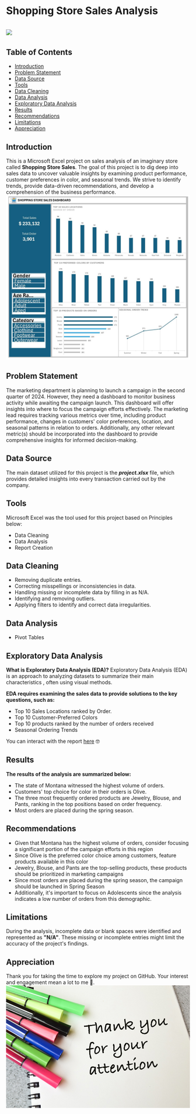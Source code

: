 # Shopping Store Sales Analysis

![](project_intro.jpg)
---

## Table of Contents
- [Introduction](https://github.com/KingYungzel/Shopping-Store-Sales#introduction)
- [Problem Statement](https://github.com/KingYungzel/Shopping-Store-Sales#problem-statement)
- [Data Source](https://github.com/KingYungzel/Shopping-Store-Sales#data-source)
- [Tools](https://github.com/KingYungzel/Shopping-Store-Sales#tools)
- [Data Cleaning](https://github.com/KingYungzel/Shopping-Store-Sales#data-cleaning)
- [Data Analysis](https://github.com/KingYungzel/Shopping-Store-Sales#data-analysis)
- [Exploratory Data Analysis](https://github.com/KingYungzel/Shopping-Store-Sales#exploratory-data-analysis)
- [Results](https://github.com/KingYungzel/Shopping-Store-Sales#results)
- [Recommendations](https://github.com/KingYungzel/Shopping-Store-Sales#recommendations)
- [Limitations](https://github.com/KingYungzel/Shopping-Store-Sales#limitations)
- [Appreciation](https://github.com/KingYungzel/Shopping-Store-Sales#appreciation)

## Introduction
This is a Microsoft Excel project on sales analysis of an imaginary store called **Shopping Store Sales**.
The goal of this project is to dig deep into sales data to uncover valuable insights by examining product performance, customer preferences in color, and seasonal trends. 
We strive to identify trends, provide data-driven recommendations, and develop a comprehension of the business performance.
![](project_dah_pic.jpg)

## Problem Statement 
The marketing department is planning to launch a campaign in the second quarter of 2024. However, they need a dashboard to monitor business activity while awaiting the campaign launch. This dashboard will offer insights into where to focus the campaign efforts effectively. The marketing lead requires tracking various metrics over time, including product performance, changes in customers' color preferences, location, and seasonal patterns in relation to orders. Additionally, any other relevant metric(s) should be incorporated into the dashboard to provide comprehensive insights for informed decision-making.

## Data Source
The main dataset utilized for this project is the **_project.xlsx_** file, which provides detailed insights into every transaction carried out by the company.

## Tools
Microsoft Excel was the tool used for this project based on Principles below:
- Data Cleaning
- Data Analysis
- Report Creation

## Data Cleaning
- Removing duplicate entries.
- Correcting misspellings or inconsistencies in data.
- Handling missing or incomplete data by filling in as N/A.
- Identifying and removing outliers.
- Applying filters to identify and correct data irregularities.

## Data Analysis
- Pivot Tables

## Exploratory Data Analysis
**What is Exploratory Data Analysis (EDA)?** Exploratory Data Analysis (EDA) is an approach to analyzing datasets to summarize their main characteristics , often using visual methods.

**EDA requires examining the sales data to provide solutions to the key questions, such as:**
- Top 10 Sales Locations ranked by Order.
- Top 10 Customer-Preferred Colors
- Top 10 products ranked by the number of orders received
- Seasonal Ordering Trends

You can interact with the report [here](https://5w0m4q-my.sharepoint.com/:x:/g/personal/yungzel_yungzelgraphic_name_ng/EYUkn-3m_5dLqs-ACAKAy88BLiUtt60t2hqlz4-pQUiPuQ?e=QZmipn&nav=MTVfezQwNDQ2OTZFLURERjYtNDk3Mi04QjM5LTE5QUFBN0E2ODAyN30) 🤓

## Results
**The results of the analysis are summarized below:**
- The state of Montana witnessed the highest volume of orders.
- Customers' top choice for color in their orders is Olive. 
- The three most frequently ordered products are Jewelry, Blouse, and Pants, ranking in the top positions based on order frequency.
- Most orders are placed during the spring season.

## Recommendations
- Given that Montana has the highest volume of orders, consider focusing a significant portion of the campaign efforts in this region
- Since Olive is the preferred color choice among customers, feature products available in this color
- Jewelry, Blouse, and Pants are the top-selling products, these products should be prioritized in marketing campaigns
- Since most orders are placed during the spring season, the campaign should be launched in Spring Season
- Additionally, it's important to focus on Adolescents since the analysis indicates a low number of orders from this demographic.

## Limitations 
During the analysis, incomplete data or blank spaces were identified and represented as **"N/A"**. These missing or incomplete entries might limit the accuracy of the project's findings.

## Appreciation
Thank you for taking the time to explore my project on GitHub. Your interest and engagement mean a lot to me 🙏.
![](thank_you.jpeg)
